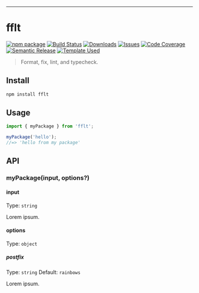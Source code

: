 
---

# fflt

[![npm package][npm-img]][npm-url]
[![Build Status][build-img]][build-url]
[![Downloads][downloads-img]][downloads-url]
[![Issues][issues-img]][issues-url]
[![Code Coverage][codecov-img]][codecov-url]
[![Semantic Release][semantic-release-img]][semantic-release-url]
[![Template Used][ryansonshine-img]][ryansonshine-url]

> Format, fix, lint, and typecheck.

## Install

```bash
npm install fflt
```

## Usage

```ts
import { myPackage } from 'fflt';

myPackage('hello');
//=> 'hello from my package'
```

## API

### myPackage(input, options?)

#### input

Type: `string`

Lorem ipsum.

#### options

Type: `object`

##### postfix

Type: `string`
Default: `rainbows`

Lorem ipsum.

[build-img]:https://github.com/vantaboard/fflt/actions/workflows/release.yml/badge.svg
[build-url]:https://github.com/vantaboard/fflt/actions/workflows/release.yml
[downloads-img]:https://img.shields.io/npm/dt/fflt
[downloads-url]:https://www.npmtrends.com/fflt
[npm-img]:https://img.shields.io/npm/v/fflt
[npm-url]:https://www.npmjs.com/package/fflt
[issues-img]:https://img.shields.io/github/issues/vantaboard/fflt
[issues-url]:https://github.com/vantaboard/fflt/issues
[codecov-img]:https://codecov.io/gh/vantaboard/fflt/branch/main/graph/badge.svg
[codecov-url]:https://codecov.io/gh/vantaboard/fflt
[semantic-release-img]:https://img.shields.io/badge/%20%20%F0%9F%93%A6%F0%9F%9A%80-semantic--release-e10079.svg
[semantic-release-url]:https://github.com/semantic-release/semantic-release
[ryansonshine-img]:https://img.shields.io/badge/%F0%9F%A7%91-Template%20Used-blue
[ryansonshine-url]:https://github.com/ryansonshine/typescript-npm-package-template
